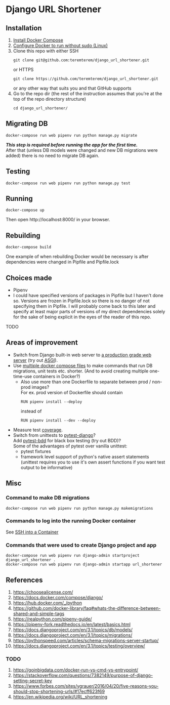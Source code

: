 # Django URL Shortener

## Installation

1) [Install Docker Compose](https://docs.docker.com/compose/install/)
1) [Configure Docker to run without sudo (Linux)](
   https://docs.docker.com/engine/install/linux-postinstall/)
1) Clone this repo with either SSH
   ```
   git clone git@github.com:teremterem/django_url_shortener.git
   ```
   or HTTPS
   ```
   git clone https://github.com/teremterem/django_url_shortener.git
   ```
   or any other way that suits you and that GitHub supports
1) Go to the repo dir (the rest of the instruction assumes
   that you're at the top of the repo directory structure)
   ```
   cd django_url_shortener/
   ```

## Migrating DB

```
docker-compose run web pipenv run python manage.py migrate
```
***This step is required before running the app for the first time.***  
After that (unless DB models were changed and new DB migrations were added)
there is no need to migrate DB again.

## Testing

```
docker-compose run web pipenv run python manage.py test
```

## Running

```
docker-compose up
```
Then open http://localhost:8000/ in your browser.

## Rebuilding

```
docker-compose build
```
One example of when rebuilding Docker would be necessary is after dependencies were changed in Pipfile and Pipfile.lock

## Choices made

- Pipenv
- I could have specified versions of packages in Pipfile but I haven't done so.
  Versions are frozen in Pipfile.lock so there is no danger of not specifying them in Pipfile.
  I will probably come back to this later and specify at least major parts of versions of my direct
  dependencies solely for the sake of being explicit in the eyes of the reader of this repo.

TODO

## Areas of improvement

- Switch from Django built-in web server to [a production grade web server](
  https://docs.djangoproject.com/en/3.1/howto/deployment/asgi/) (try out [ASGI](
  https://asgi.readthedocs.io/en/latest/)).
- Use [multiple docker compose files](
  https://runnable.com/docker/advanced-docker-compose-configuration#using-multiple-docker-compose-files)
  to make commands that run DB migrations, unit tests etc. shorter. (And to avoid creating
  multiple one-time-use containers in Docker?)
  - Also use more than one Dockerfile to separate between prod / non-prod images?  
    For ex. prod version of Dockerfile should contain
    ```
    RUN pipenv install --deploy
    ```
    instead of
    ```
    RUN pipenv install --dev --deploy
    ```
- Measure test [coverage](https://coverage.readthedocs.io/en/coverage-5.2.1/).
- Switch from unittests to [pytest-django](https://pytest-django.readthedocs.io/en/latest/)?  
  Add [pytest-bdd](
  https://automationpanda.com/2018/10/22/python-testing-101-pytest-bdd/) for black box testing (try out BDD)?  
  Some of the advantages of pytest over vanilla unittest:
  - pytest fixtures
  - framework level support of python's native assert statements
    (unittest requires you to use it's own assert functions if you want test output to be informative)

## Misc

### Command to make DB migrations

```
docker-compose run web pipenv run python manage.py makemigrations
```

### Commands to log into the running Docker container

See [SSH into a Container](
https://phase2.github.io/devtools/common-tasks/ssh-into-a-container/)

### Commands that were used to create Django project and app

```
docker-compose run web pipenv run django-admin startproject django_url_shortener .
docker-compose run web pipenv run django-admin startapp url_shortener
```

## References

1) https://choosealicense.com/
1) https://docs.docker.com/compose/django/
1) https://hub.docker.com/_/python
1) https://github.com/docker-library/faq#whats-the-difference-between-shared-and-simple-tags
1) https://realpython.com/pipenv-guide/
1) https://pipenv-fork.readthedocs.io/en/latest/basics.html
1) https://docs.djangoproject.com/en/3.1/topics/db/models/
1) https://docs.djangoproject.com/en/3.1/topics/migrations/
1) https://pythonspeed.com/articles/schema-migrations-server-startup/
1) https://docs.djangoproject.com/en/3.1/topics/testing/overview/

### TODO

1) https://goinbigdata.com/docker-run-vs-cmd-vs-entrypoint/
1) https://stackoverflow.com/questions/7382149/purpose-of-django-setting-secret-key
1) https://www.forbes.com/sites/ygrauer/2016/04/20/five-reasons-you-should-stop-shortening-urls/#17ecff623f69
1) https://en.wikipedia.org/wiki/URL_shortening

